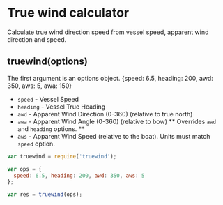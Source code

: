 # True wind calculator

Calculate true wind direction speed from vessel speed, apparent wind direction and speed.

## truewind(options)

The first argument is an options object.
{speed: 6.5, heading: 200, awd: 350, aws: 5, awa: 150}

* `speed` - Vessel Speed
* `heading` - Vessel True Heading
* `awd` - Apparent Wind Direction (0-360) (relative to true north)
* `awa` - Apparent Wind Angle (0-360) (relative to bow) ** Overrides `awd` and `heading` options. **
* `aws` - Apparent Wind Speed (relative to the boat). Units must match `speed` option.


```javascript
var truewind = require('truewind');

var ops = {
  speed: 6.5, heading: 200, awd: 350, aws: 5
};

var res = truewind(ops);

```
